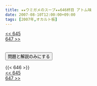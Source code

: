 ```yaml
---
title: ★★ウミガメのスープ★★646杯目 アトム味
date: 2007-08-10T12:00:00+09:00
tags: [2007年,オカルト板]
---
```

<div class="th_left"><a href="../645"><< 645</a></div>
<div class="th_right"><a href="../647">647 >></a></div>
<br><br>
<script src="../../js/cupsoup.js"></script>
<form>
<input type="button" value="問題と解説のみにする" onClick="toggleCupsoup()">
</form>
{{< 646 >}}
<div class="th_left"><a href="../645"><< 645</a></div>
<div class="th_right"><a href="../647">647 >></a></div>
